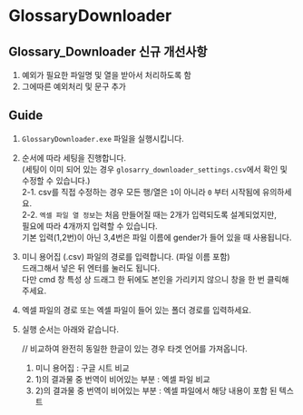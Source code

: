 # GlossaryDownloader
## Glossary_Downloader 신규 개선사항  
1. 예외가 필요한 파일명 및 열을 받아서 처리하도록 함  
2. 그에따른 예외처리 및 문구 추가  

## Guide
1. `GlossaryDownloader.exe` 파일을 실행시킵니다.  

2. 순서에 따라 세팅을 진행합니다.  
(세팅이 이미 되어 있는 경우 `glosarry_downloader_settings.csv`에서 확인 및 수정할 수 있습니다.)  
    2-1. csv를 직접 수정하는 경우 모든 행/열은 `1`이 아니라 `0` 부터 시작됨에 유의하세요.  
    2-2. `엑셀 파일 열 정보`는 처음 만들어질 때는 2개가 입력되도록 설계되었지만,  
         필요에 따라 4개까지 입력할 수 있습니다.  
         기본 입력(1,2번)이 아닌 3,4번은 파일 이름에 gender가 들어 있을 때 사용됩니다.  

3. 미니 용어집 (.csv) 파일의 경로를 입력합니다. (파일 이름 포함)  
    드래그해서 넣은 뒤 엔터를 눌러도 됩니다.  
    다만 cmd 창 특성 상 드래그 한 뒤에도 본인을 가리키지 않으니 창을 한 번 클릭해 주세요.  

4. 엑셀 파일의 경로 또는 엑셀 파일이 들어 있는 폴더 경로를 입력하세요.  

5. 실행 순서는 아래와 같습니다.  
    
    // 비교하여 완전히 동일한 한글이 있는 경우 타겟 언어를 가져옵니다.  
    1) 미니 용어집 : 구글 시트 비교  
    2) 1)의 결과물 중 번역이 비어있는 부분 : 엑셀 파일 비교         
    3) 2)의 결과물 중 번역이 비어있는 부분 : 엑셀 파일에서 해당 내용이 포함 된 텍스트  
